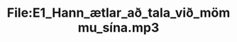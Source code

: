 ---
title: File:E1_Hann_ætlar_að_tala_við_mömmu_sína.mp3
recording of: Hann ætlar að tala við mömmu sína.
reading speed: slow
speaker: E
license: CC0
---